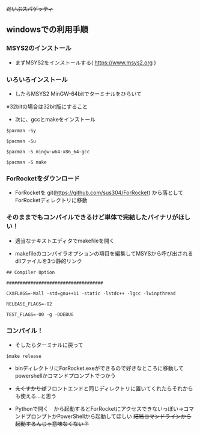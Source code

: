 
 ~~だいぶスパゲッティ~~

## windowsでの利用手順

### MSYS2のインストール

* まずMSYS2をインストールする( https://www.msys2.org )

### いろいろインストール

* したらMSYS2 MinGW-64bitでターミナルをひらいて

※32bitの場合は32bit版にすること

* 次に、gccとmakeをインストール

`$pacman -Sy`

`$pacman -Su`

`$pacman -S mingw-w64-x86_64-gcc`

`$pacman -S make`

### ForRocketをダウンロード

* ForRocketを git(https://github.com/sus304/ForRocket) から落としてForRocketディレクトリに移動

### そのままでもコンパイルできるけど単体で完結したバイナリがほしい！

* 適当なテキストエディタでmakefileを開く

* makefileのコンパイラオプションの項目を編集してMSYSから呼び出されるdllファイルを3つ静的リンク

```
## Compiler Option

####################################

CXXFLAGS=-Wall -std=gnu++11 -static -lstdc++ -lgcc -lwinpthread

RELEASE_FLAGS=-O2

TEST_FLAGS=-O0 -g -DDEBUG
```
    
### コンパイル！

* そしたらターミナルに戻って

`$make release`

* binディレクトリにForRocket.exeができるので好きなところに移動してpowershellかコマンドプロンプトでつかう

* ~~えくすかりば~~フロントエンドと同じディレクトリに置いてくれたらそれからも使える...と思う 
* Pythonで開く　から起動するとForRocketにアクセスできないっぽい→コマンドプロンプトかPowerShellから起動してほしい
~~結局コマンドラインから起動するんじゃ意味なくない？~~
